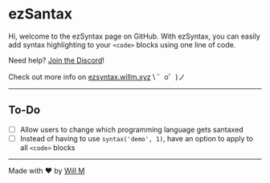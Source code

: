 ezSantax
=================
Hi, welcome to the ezSyntax page on GitHub. With ezSyntax, you can easily add syntax highlighting to your `<code>` blocks using one line of code.


Need help? [Join the Discord](https://willm.xyz/discord)!


Check out more info on [ezsyntax.willm.xyz](https://ezsyntax.willm.xyz) \ ゜o゜)ノ

-----------------------
## To-Do 
- [ ] Allow users to change which programming language gets santaxed
- [ ] Instead of having to use `syntax('demo', 1)`, have an option to apply to all `<code>` blocks

-----------------------
Made with ❤ by [Will M](https://willm.xyz)